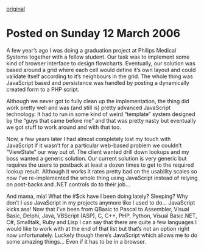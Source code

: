 [original](https://web.archive.org/web/20061015072141/http://freegw.xs4all.nl/~basp/wordpress/index.php/2006/03/12/javascript-i-think-i-love-you/)

# Posted on Sunday 12 March 2006
A few year’s ago I was doing a graduation project at Philips Medical Systems 
together with a fellow student. Our task was to implement some kind of browser 
interface to design flowcharts. Eventually, our solution was based around a 
grid where each cell would define it’s own layout and could validate itself 
according to it’s neighbours in the grid. The whole thing was JavaScript based
and persistence was handled by posting a dynamically created form to a PHP script.

Although we never got to fully clean up the implementation, the thing did work 
pretty well and was (and still is) pretty advanced JavaScript technology. It 
had to run in some kind of weird “template” system designed by the “guys that 
came before me” and that was pretty nasty but eventually we got stuff to work 
around and with that too.

Now, a few years later I had almost completely lost my touch with JavaScript 
if it wasn’t for a particular web-based problem we couldn’t “ViewState” our 
way out of. The client wanted drill down lookups and my boss wanted a generic 
solution. Our current solution is very generic but requires the users to 
postback at least a dozen times to get to the required lookup result. Although 
it works it rates pretty bad on the usability scales so now I’ve re-implemented 
the whole thing using JavaScript instead of relying on post-backs and .NET 
controls do to their job…

And mama, mia! What the #$ck have I been doing lately? Sleeping? Why don’t I 
use JavaScript in my projects anymore like I used to do… JavaScript kicks ass! 
Now that I’ve been from QBasic to Pascal to Assembler, Visual Basic, Delphi, 
Java, VBScript (ASP), C, C++, PHP, Python, Visual Basic.NET, C#, Smalltalk, 
Ruby and Lisp I can say that there are quite a few languages I would 
like to work with at the end of that list but that’s not an option right now 
unfortunately. Luckely though there’s JavaScript which allows me to do some 
amazing things... Even if it has to be in a browser.